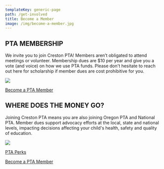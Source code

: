 ```yaml
---
templateKey: generic-page
path: /get-involved
title: Become a Member
image: /img/become-a-member.jpg
---
```

## PTA MEMBERSHIP 

We invite you to join Creston PTA! Members aren’t obligated to attend meetings or volunteer. Membership dues are $10 per year and give you a vote (and voice) on how we use PTA funds. Please don't hesitate to reach out here for scholarship if member dues are cost prohibitive for you.

![](/img/why-join-creston-pta.png)

[Become a PTA Member](https://inquisitive-lolly-d1ee77.netlify.app/get-involved/become-a-member/)

## WHERE DOES THE MONEY GO? 

Joining Creston PTA means you are also joining Oregon PTA and National PTA. Member dues support advocacy efforts at the local, state and national levels, impacting decisions affecting your child's health, safety and quality of education.

![](/img/meta-chart.jpeg)

[PTA Perks](https://www.oregonpta.org/oregon-pta-membership/member-benefits)

[Become a PTA Member](https://inquisitive-lolly-d1ee77.netlify.app/get-involved/become-a-member/)